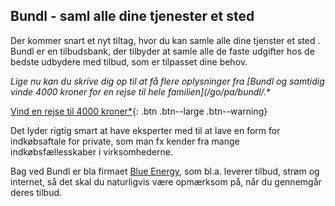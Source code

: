## Bundl - saml alle dine tjenester et sted

Der kommer snart et nyt tiltag, hvor du kan samle alle dine tjenster et sted . Bundl er en tilbudsbank, der tilbyder at samle alle de faste udgifter hos de bedste udbydere med tilbud, som er tilpasset dine behov.

**Lige nu kan du skrive dig op til at få flere oplysninger fra [Bundl* og samtidig vinde 4000 kroner for en rejse til hele familien](/go/pa/bundl/.**

[Vind en rejse til 4000 kroner\*](/go/pa/bundl/){: .btn .btn--large .btn--warning}

Det lyder rigtig smart at have eksperter med til at lave en form for indkøbsaftale for private, som man fx kender fra mange indkøbsfællesskaber i virksomhederne.

Bag ved Bundl er bla firmaet [Blue Energy](https://www.blueenergy.dk/), som bl.a. leverer tilbud, strøm og internet, så det skal du naturligvis være opmærksom på, når du gennemgår deres tilbud.
